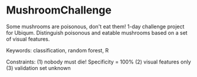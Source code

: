 # MushroomChallenge
Some mushrooms are poisonous, don't eat them! 1-day challenge project for Ubiqum.
Distinguish poisonous and eatable mushrooms based on a set of visual features.

Keywords: classification, random forest, R

Constraints:  (1) nobody must die! Specificity = 100%
              (2) visual features only
              (3) validation set unknown
